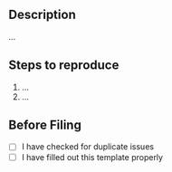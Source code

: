 ## Description

...

## Steps to reproduce

1. ...
2. ...

## Before Filing

- [ ] I have checked for duplicate issues
- [ ] I have filled out this template properly
